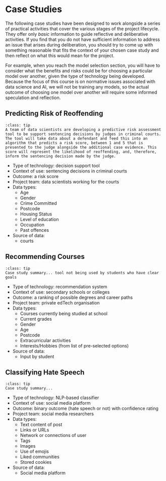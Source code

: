 # Case Studies

The following case studies have been designed to work alongside a series of practical activities that cover the various stages of the project lifecycle. They offer only *basic* information to guide reflective and deliberative activities. If you find that you do not have sufficient information to address an issue that arises during deliberation, you should try to come up with something reasonable that fits the context of your chosen case study and then reflect on what this would mean for the project.

For example, when you reach the model selection section, you will have to consider what the benefits and risks could be for choosing a particular model over another, given the type of technology being developed. Because the focus of this course is on normative issues associated with data science and AI, we will not be training any models, so the actual outcome of choosing one model over another will require some informed speculation and reflection.

## Predicting Risk of Reoffending

```{admonition} Summary
:class: tip
A team of data scientists are developing a predictive risk assessment tool to be support sentencing decisions by judges in criminal courts. The tool will take data about a defendant and feed this into an algorithm that predicts a risk score, between 1 and 5 that is presented to the judge alongside the additional case evidence. This score will represent the likelihood of reoffending, and, therefore, inform the sentencing decision made by the judge.
```

- Type of technology: decision support tool
- Context of use: sentencing decisions in criminal courts
- Outcome: a risk score
- Project team: data scientists working for the courts
- Data types:
  - Age
  - Gender
  - Crime Committed
  - Postcode
  - Housing Status
  - Level of education
  - Occupation
  - Past offences
- Source of data:
  - courts

## Recommending Courses

```{admonition} Summary
:class: tip
Case study summary... tool not being used by students who have clear goals
```

- Type of technology: recommendation system
- Context of use: secondary schools or colleges
- Outcome: a ranking of possible degrees and career paths
- Project team: private edTech organisation
- Data types:
  - Courses currently being studied at school
  - Current grades
  - Gender
  - Age
  - Postcode
  - Extracurricular activities
  - Interests/Hobbies (from list of pre-selected options)
- Source of data:
  - Input by student

## Classifying Hate Speech

```{admonition} Summary
:class: tip
Case study summary...
```

- Type of technology: NLP-based classifier
- Context of use: social media platform
- Outcome: binary outcome (hate speech or not) with confidence rating
- Project team: social media researchers
- Data types:
  - Text content of post
  - Links or URLs
  - Network or connections of user
  - Tags
  - Images
  - Use of emojis
  - Liked communities
  - Stored cookies
- Source of data:
  - Social media platform
